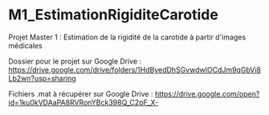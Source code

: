 # M1_EstimationRigiditeCarotide
Projet Master 1 : Estimation de la rigidité de la carotide à partir d'images médicales


Dossier pour le projet sur Google Drive : https://drive.google.com/drive/folders/1HdByedDhSGvwdwIOCdJm9qGbVi8Lb2wn?usp=sharing

Fichiers .mat à récupérer sur Google Drive : 
https://drive.google.com/open?id=1ku0kVDAaPA8RVRonYBck398Q_C2pF_X-
